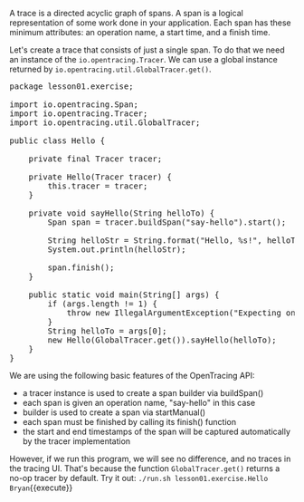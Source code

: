A trace is a directed acyclic graph of spans. A span is a logical representation of some work done in your application. Each span has these minimum attributes: an operation name, a start time, and a finish time.

Let's create a trace that consists of just a single span. To do that we need an instance of the `io.opentracing.Tracer`. We can use a global instance returned by `io.opentracing.util.GlobalTracer.get()`.

<pre class="file" data-filename="opentracing-tutorial/java/src/main/java/lesson01/exercise/Hello.java" data-target="replace">package lesson01.exercise;

import io.opentracing.Span;
import io.opentracing.Tracer;
import io.opentracing.util.GlobalTracer;

public class Hello {

    private final Tracer tracer;

    private Hello(Tracer tracer) {
        this.tracer = tracer;
    }

    private void sayHello(String helloTo) {
        Span span = tracer.buildSpan("say-hello").start();

        String helloStr = String.format("Hello, %s!", helloTo);
        System.out.println(helloStr);

        span.finish();
    }

    public static void main(String[] args) {
        if (args.length != 1) {
            throw new IllegalArgumentException("Expecting one argument");
        }
        String helloTo = args[0];
        new Hello(GlobalTracer.get()).sayHello(helloTo);
    }
}</pre>

We are using the following basic features of the OpenTracing API:

* a tracer instance is used to create a span builder via buildSpan()
* each span is given an operation name, "say-hello" in this case
* builder is used to create a span via startManual()
* each span must be finished by calling its finish() function
* the start and end timestamps of the span will be captured automatically by the tracer implementation

However, if we run this program, we will see no difference, and no traces in the tracing UI. That's because the function `GlobalTracer.get()` returns a no-op tracer by default. Try it out: `./run.sh lesson01.exercise.Hello Bryan`{{execute}}

